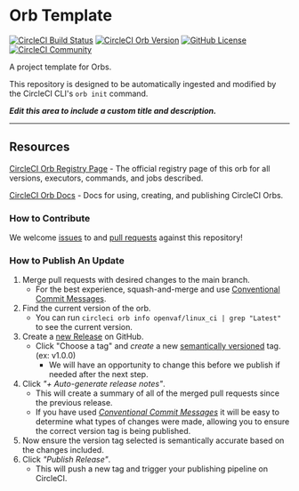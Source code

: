# Orb Template


[![CircleCI Build Status](https://circleci.com/gh/openvaf-devel/linux_ci_orb.svg?style=shield "CircleCI Build Status")](https://circleci.com/gh/openvaf-devel/linux_ci_orb) [![CircleCI Orb Version](https://badges.circleci.com/orbs/openvaf/linux_ci.svg)](https://circleci.com/orbs/registry/orb/openvaf/linux_ci) [![GitHub License](https://img.shields.io/badge/license-MIT-lightgrey.svg)](https://raw.githubusercontent.com/openvaf-devel/linux_ci_orb/master/LICENSE) [![CircleCI Community](https://img.shields.io/badge/community-CircleCI%20Discuss-343434.svg)](https://discuss.circleci.com/c/ecosystem/orbs)



A project template for Orbs.

This repository is designed to be automatically ingested and modified by the CircleCI CLI's `orb init` command.

_**Edit this area to include a custom title and description.**_

---

## Resources

[CircleCI Orb Registry Page](https://circleci.com/orbs/registry/orb/openvaf/linux_ci) - The official registry page of this orb for all versions, executors, commands, and jobs described.

[CircleCI Orb Docs](https://circleci.com/docs/2.0/orb-intro/#section=configuration) - Docs for using, creating, and publishing CircleCI Orbs.

### How to Contribute

We welcome [issues](https://github.com/openvaf-devel/linux_ci_orb/issues) to and [pull requests](https://github.com/openvaf-devel/linux_ci_orb/pulls) against this repository!

### How to Publish An Update
1. Merge pull requests with desired changes to the main branch.
    - For the best experience, squash-and-merge and use [Conventional Commit Messages](https://conventionalcommits.org/).
2. Find the current version of the orb.
    - You can run `circleci orb info openvaf/linux_ci | grep "Latest"` to see the current version.
3. Create a [new Release](https://github.com/openvaf-devel/linux_ci_orb/releases/new) on GitHub.
    - Click "Choose a tag" and _create_ a new [semantically versioned](http://semver.org/) tag. (ex: v1.0.0)
      - We will have an opportunity to change this before we publish if needed after the next step.
4.  Click _"+ Auto-generate release notes"_.
    - This will create a summary of all of the merged pull requests since the previous release.
    - If you have used _[Conventional Commit Messages](https://conventionalcommits.org/)_ it will be easy to determine what types of changes were made, allowing you to ensure the correct version tag is being published.
5. Now ensure the version tag selected is semantically accurate based on the changes included.
6. Click _"Publish Release"_.
    - This will push a new tag and trigger your publishing pipeline on CircleCI.